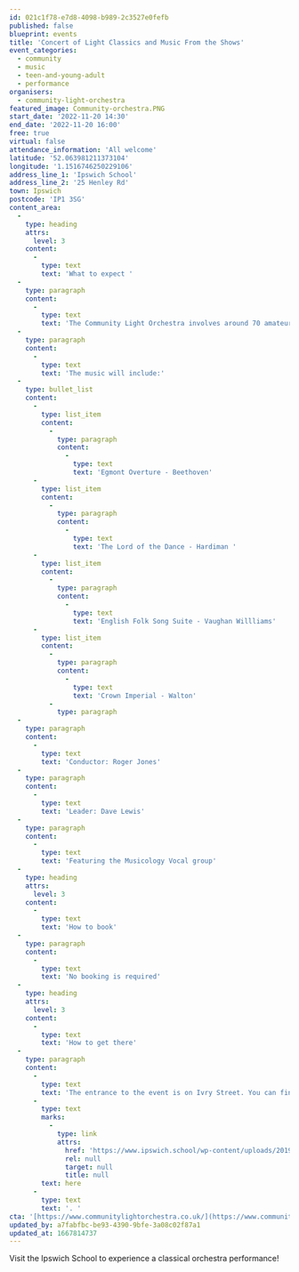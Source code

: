 ```yaml
---
id: 021c1f78-e7d8-4098-b989-2c3527e0fefb
published: false
blueprint: events
title: 'Concert of Light Classics and Music From the Shows'
event_categories:
  - community
  - music
  - teen-and-young-adult
  - performance
organisers:
  - community-light-orchestra
featured_image: Community-orchestra.PNG
start_date: '2022-11-20 14:30'
end_date: '2022-11-20 16:00'
free: true
virtual: false
attendance_information: 'All welcome'
latitude: '52.063981211373104'
longitude: '1.1516746250229106'
address_line_1: 'Ipswich School'
address_line_2: '25 Henley Rd'
town: Ipswich
postcode: 'IP1 3SG'
content_area:
  -
    type: heading
    attrs:
      level: 3
    content:
      -
        type: text
        text: 'What to expect '
  -
    type: paragraph
    content:
      -
        type: text
        text: 'The Community Light Orchestra involves around 70 amateur and semi-professional musicians who meet in Henley Community Centre, near Ipswich, every Tuesday morning to practice their musical skills. The concert will be performed in aid of the Castle Hill Community Trust, so support this talented musical group and enjoy their orchestra performance on the 20 November!'
  -
    type: paragraph
    content:
      -
        type: text
        text: 'The music will include:'
  -
    type: bullet_list
    content:
      -
        type: list_item
        content:
          -
            type: paragraph
            content:
              -
                type: text
                text: 'Egmont Overture - Beethoven'
      -
        type: list_item
        content:
          -
            type: paragraph
            content:
              -
                type: text
                text: 'The Lord of the Dance - Hardiman '
      -
        type: list_item
        content:
          -
            type: paragraph
            content:
              -
                type: text
                text: 'English Folk Song Suite - Vaughan Willliams'
      -
        type: list_item
        content:
          -
            type: paragraph
            content:
              -
                type: text
                text: 'Crown Imperial - Walton'
          -
            type: paragraph
  -
    type: paragraph
    content:
      -
        type: text
        text: 'Conductor: Roger Jones'
  -
    type: paragraph
    content:
      -
        type: text
        text: 'Leader: Dave Lewis'
  -
    type: paragraph
    content:
      -
        type: text
        text: 'Featuring the Musicology Vocal group'
  -
    type: heading
    attrs:
      level: 3
    content:
      -
        type: text
        text: 'How to book'
  -
    type: paragraph
    content:
      -
        type: text
        text: 'No booking is required'
  -
    type: heading
    attrs:
      level: 3
    content:
      -
        type: text
        text: 'How to get there'
  -
    type: paragraph
    content:
      -
        type: text
        text: 'The entrance to the event is on Ivry Street. You can find the directions to the Ipswich School '
      -
        type: text
        marks:
          -
            type: link
            attrs:
              href: 'https://www.ipswich.school/wp-content/uploads/2019/09/Ipswich-School-Directions.pdf'
              rel: null
              target: null
              title: null
        text: here
      -
        type: text
        text: '. '
cta: '[https://www.communitylightorchestra.co.uk/](https://www.communitylightorchestra.co.uk/)'
updated_by: a7fabfbc-be93-4390-9bfe-3a08c02f87a1
updated_at: 1667814737
---
```

Visit the Ipswich School to experience a classical orchestra performance!